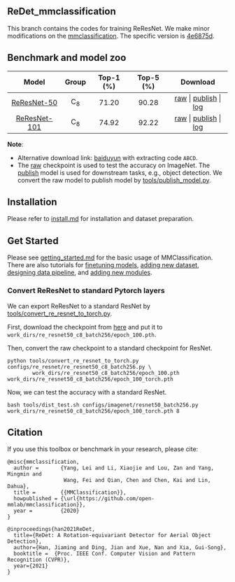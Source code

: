 ## ReDet_mmclassification

This branch contains the codes for training ReResNet. 
We make minor modifications on the [mmclassification](https://github.com/open-mmlab/mmclassification).
The specific version is [4e6875d](https://github.com/open-mmlab/mmclassification/tree/4e6875d44e5e04d17c4afb146d97273b3a3f917a).

## Benchmark and model zoo

|         Model                                               |Group      | Top-1 (%) | Top-5 (%) | Download |
|:-----------------------------------------------------------:|:---------:|:---------:|:---------:|:--------:|
| [ReResNet-50](configs/re_resnet/re_resnet50_c8_batch256.py) |C<sub>8</sub>| 71.20     | 90.28     |[raw](https://drive.google.com/file/d/1_d2igSp0wM8ypxTM1S14f5kCVjEyE6iI/view?usp=sharing) &#124; [publish](https://drive.google.com/file/d/1FshfREfLZaNl5FcaKrH0lxFyZt50Uyu2/view?usp=sharing) &#124; [log](https://drive.google.com/file/d/1VLW8YbU1kGpqd4hfvI9UItbCOprzo-v4/view?usp=sharing)|
| [ReResNet-101](configs/re_resnet/re_resnet101_c8_batch256.py) |C<sub>8</sub>| 74.92     | 92.22     |[raw](https://drive.google.com/file/d/1_SDzcwuv_0IkPPJ5VmM9Hfhyz47BtHA3/view?usp=sharing) &#124; [publish](https://drive.google.com/file/d/1w1KGCzYFPIJjjVOR2FOGgytYu4oCrjAM/view?usp=sharing) &#124; [log](https://drive.google.com/file/d/1w1KGCzYFPIJjjVOR2FOGgytYu4oCrjAM/view?usp=sharing)|


**Note**:

* Alternative download link: [baiduyun](https://pan.baidu.com/s/1ENIkUVB_5-QRQhr0Vl-FMw) with extracting code `ABCD`.
* The [raw](https://drive.google.com/file/d/1_d2igSp0wM8ypxTM1S14f5kCVjEyE6iI/view?usp=sharing) checkpoint is used to test the accuracy on ImageNet. The [publish](https://drive.google.com/file/d/1FshfREfLZaNl5FcaKrH0lxFyZt50Uyu2/view?usp=sharing) model is used for downstream tasks, e.g., object detection. We convert the raw model to publish model by [tools/publish_model.py](tools/publish_model.py).


## Installation

Please refer to [install.md](docs/install.md) for installation and dataset preparation.


## Get Started

Please see [getting_started.md](docs/getting_started.md) for the basic usage of MMClassification. There are also tutorials for [finetuning models](docs/tutorials/finetune.md), [adding new dataset](docs/tutorials/new_dataset.md), [designing data pipeline](docs/tutorials/data_pipeline.md), and [adding new modules](docs/tutorials/new_modules.md).

### Convert ReResNet to standard Pytorch layers
We can export ReResNet to a standard ResNet by [tools/convert_re_resnet_to_torch.py](tools/convert_re_resnet_to_torch.py).

First, download the checkpoint from [here](https://drive.google.com/file/d/1_d2igSp0wM8ypxTM1S14f5kCVjEyE6iI/view?usp=sharing) and put it to `work_dirs/re_resnet50_c8_batch256/epoch_100.pth`.

Then, convert the raw checkpoint to a standard checkpoint for ResNet.
```
python tools/convert_re_resnet_to_torch.py configs/re_resnet/re_resnet50_c8_batch256.py \
        work_dirs/re_resnet50_c8_batch256/epoch_100.pth work_dirs/re_resnet50_c8_batch256/epoch_100_torch.pth
```

Now, we can test the accuracy with a standard ResNet.
```
bash tools/dist_test.sh configs/imagenet/resnet50_batch256.py work_dirs/re_resnet50_c8_batch256/epoch_100_torch.pth 8
```


## Citation

If you use this toolbox or benchmark in your research, please cite:

```
@misc{mmclassification,
  author =       {Yang, Lei and Li, Xiaojie and Lou, Zan and Yang, Mingmin and
                  Wang, Fei and Qian, Chen and Chen, Kai and Lin, Dahua},
  title =        {{MMClassification}},
  howpublished = {\url{https://github.com/open-mmlab/mmclassification}},
  year =         {2020}
}

@inproceedings{han2021ReDet,
  title={ReDet: A Rotation-equivariant Detector for Aerial Object Detection},
  author={Han, Jiaming and Ding, Jian and Xue, Nan and Xia, Gui-Song},
  booktitle =  {Proc. IEEE Conf. Computer Vision and Pattern Recognition (CVPR)},
  year={2021}
}
```
